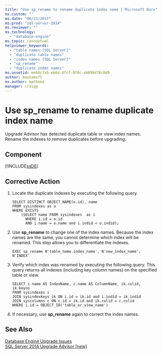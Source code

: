 ```yaml
---
title: "Use sp_rename to rename duplicate index name | Microsoft Docs"
ms.custom: ""
ms.date: "06/13/2017"
ms.prod: "sql-server-2014"
ms.reviewer: ""
ms.technology: 
  - "database-engine"
ms.topic: conceptual
helpviewer_keywords: 
  - "table names [SQL Server]"
  - "duplicate table names"
  - "index names [SQL Server]"
  - "sp_rename"
  - "duplicate index names"
ms.assetid: ee66c7a5-eb6d-4fcf-970c-ab099d78c8d9
author: mashamsft
ms.author: mathoma
manager: craigg
---
```

# Use sp_rename to rename duplicate index name
  Upgrade Advisor has detected duplicate table or view index names. Rename the indexes to remove duplicates before upgrading.  
  
## Component  
 [!INCLUDE[ssDE](../../includes/ssde-md.md)]  
  
## Corrective Action  
  
1.  Locate the duplicate indexes by executing the following query.  
  
    ```  
    SELECT DISTINCT OBJECT_NAME(o.id), name  
    FROM sysindexes as o  
    WHERE EXISTS   
        (SELECT name FROM sysindexes  as i  
          WHERE i.id = o.id  
          AND i.name = o.name and i.indid < o.indid);  
    ```  
  
2.  Use **sp_rename** to change one of the index names. Because the index names are the same, you cannot determine which index will be renamed. This step allows you to differentiate the indexes.  
  
    ```  
    EXEC sp_rename N'table_name.index_name', N'new_index_name', N'INDEX'  
    ```  
  
3.  Verify which index was renamed by executing the following query. This query returns all indexes (including key column names) on the specified table or view.  
  
    ```  
    SELECT i.name AS IndexName, c.name AS ColumnName, ik.colid, ik.keyno  
    FROM sysindexes i  
    JOIN sysindexkeys ik ON i.id = ik.id and i.indid = ik.indid   
    JOIN syscolumns c ON c.id = ik.id and ik.colid = c.colid  
    WHERE i.id = OBJECT_ID('table_or_view_name')  
    ```  
  
4.  If necessary, use **sp_rename** again to correct the index names.  
  
## See Also  
 [Database Engine Upgrade Issues](../../../2014/sql-server/install/database-engine-upgrade-issues.md)   
 [SQL Server 2014 Upgrade Advisor &#91;new&#93;](/sql/2014/sql-server/install/sql-server-2014-upgrade-advisor)  
  
  
